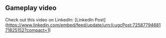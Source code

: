 ## Gameplay video

Check out this video on LinkedIn: [LinkedIn Post] (https://www.linkedin.com/embed/feed/update/urn:li:ugcPost:7258779468171825152?compact=1)
